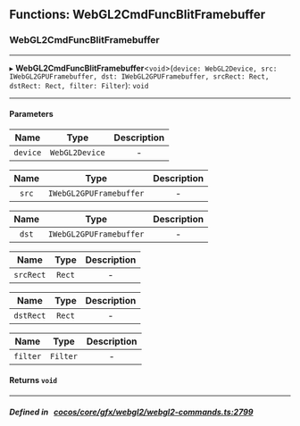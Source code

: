 ## Functions: WebGL2CmdFuncBlitFramebuffer

### WebGL2CmdFuncBlitFramebuffer


___
▸ **WebGL2CmdFuncBlitFramebuffer**<`void`\>(`device: WebGL2Device, src: IWebGL2GPUFramebuffer, dst: IWebGL2GPUFramebuffer, srcRect: Rect, dstRect: Rect, filter: Filter`): `void`
___


#### Parameters

| Name | Type | Description |
| :------: | :------: | :------: |
| `device` | `WebGL2Device` | - |

| Name | Type | Description |
| :------: | :------: | :------: |
| `src` | `IWebGL2GPUFramebuffer` | - |

| Name | Type | Description |
| :------: | :------: | :------: |
| `dst` | `IWebGL2GPUFramebuffer` | - |

| Name | Type | Description |
| :------: | :------: | :------: |
| `srcRect` | `Rect` | - |

| Name | Type | Description |
| :------: | :------: | :------: |
| `dstRect` | `Rect` | - |

| Name | Type | Description |
| :------: | :------: | :------: |
| `filter` | `Filter` | - |


#### Returns `void` 
___


##### Defined in &nbsp;   [cocos/core/gfx/webgl2/webgl2-commands.ts:2799](https://github.com/cocos-creator/engine/blob/c7bf6b8a9/cocos/core/gfx/webgl2/webgl2-commands.ts#L2799)&nbsp;
